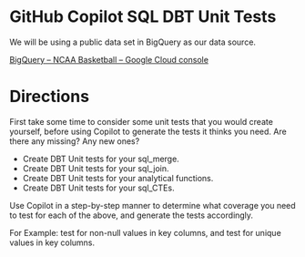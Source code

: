 # GitHub Copilot SQL DBT Unit Tests

We will be using a public data set in BigQuery as our data source.

[BigQuery – NCAA Basketball – Google Cloud console](https://console.cloud.google.com/bigquery(cameo:product/ncaa-bb-public/ncaa-basketball))

# Directions

First take some time to consider some unit tests that you would create yourself, before using Copilot to generate the tests it thinks you need.  Are there any missing? Any new ones?

- Create DBT Unit tests for your sql_merge.
- Create DBT Unit tests for your sql_join.
- Create DBT Unit tests for your analytical functions.
- Create DBT Unit tests for your sql_CTEs.

Use Copilot in a step-by-step manner to determine what coverage you need to test for each of the above, and generate the tests accordingly.

For Example: test for non-null values in key columns, and test for unique values in key columns.
